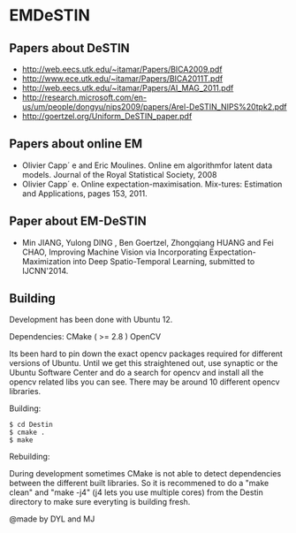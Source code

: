 EMDeSTIN
=============

Papers about DeSTIN
-------------------
* http://web.eecs.utk.edu/~itamar/Papers/BICA2009.pdf
* http://www.ece.utk.edu/~itamar/Papers/BICA2011T.pdf
* http://web.eecs.utk.edu/~itamar/Papers/AI_MAG_2011.pdf
* http://research.microsoft.com/en-us/um/people/dongyu/nips2009/papers/Arel-DeSTIN_NIPS%20tpk2.pdf
* http://goertzel.org/Uniform_DeSTIN_paper.pdf

Papers about online EM
-------------------

* Olivier Capp´ e and Eric Moulines. Online em algorithmfor latent data models. Journal of the Royal Statistical Society, 2008
* Olivier Capp´ e. Online expectation-maximisation. Mix-tures: Estimation and Applications, pages 153, 2011.

Paper about EM-DeSTIN
-------------------
* Min JIANG, Yulong DING , Ben Goertzel, Zhongqiang HUANG and Fei CHAO, Improving Machine Vision via Incorporating Expectation-Maximization into Deep Spatio-Temporal Learning, submitted to IJCNN'2014.

Building
--------
Development has been done with Ubuntu 12.

Dependencies:
CMake ( >= 2.8 )
OpenCV 

Its been hard to pin down the exact opencv packages required for different versions of Ubuntu. Until we get this straightened out, use synaptic or the Ubuntu Software Center and do a search for opencv and install all the opencv related libs you can see. There may be around 10 different opencv libraries. 

Building:

    $ cd Destin
    $ cmake . 
    $ make
    
Rebuilding:
    
During development sometimes CMake is not able to detect dependencies between the different built libraries. So it is recommened
to do a "make clean" and "make -j4" (j4 lets you use multiple cores) from the Destin directory to make sure everyting is building fresh.

@made by DYL and MJ
